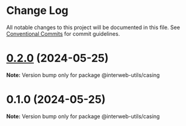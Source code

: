 # Change Log

All notable changes to this project will be documented in this file.
See [Conventional Commits](https://conventionalcommits.org) for commit guidelines.

# [0.2.0](https://github.com/cosmology-tech/interweb-utils/compare/@interweb-utils/casing@0.1.0...@interweb-utils/casing@0.2.0) (2024-05-25)

**Note:** Version bump only for package @interweb-utils/casing





# 0.1.0 (2024-05-25)

**Note:** Version bump only for package @interweb-utils/casing
